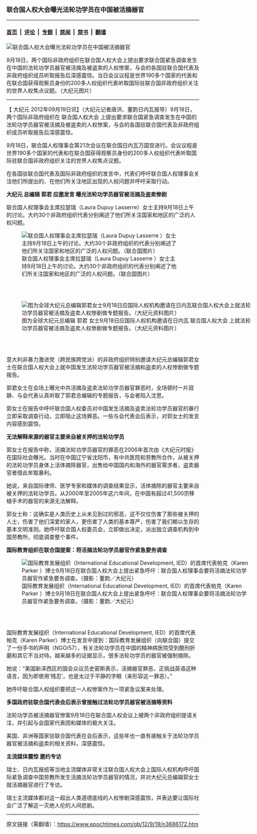 ### 联合国人权大会曝光法轮功学员在中国被活摘器官

---

#### [首页](../../../..?n3686172) &nbsp;|&nbsp; [评论](../../../../../epoch-comment?n3686172) &nbsp;|&nbsp; [专题](../../../../../epoch-special?n3686172) &nbsp;|&nbsp; [禁闻](../../../../../epoch-news?n3686172) &nbsp;|&nbsp; [禁书](../../../../../books?n3686172) &nbsp;|&nbsp; [翻墙](https://github.com/gfw-breaker/nogfw/blob/master/README.md?n3686172)


<div><img alt="联合国人权大会曝光法轮功学员在中国被活摘器官" class="attachment-djy_600_400 size-djy_600_400 wp-post-image" src="https://i.epochtimes.com/assets/uploads/2012/09/120918221242789-600x400.jpg"/>
<div class="caption">
 <p>
  9月18日，两个国际非政府组织在联合国人权大会上提出要求联合国紧急调查发生在中国的法轮功学员器官被活摘及被盗卖的人权惨案，与会的各国驻联合国代表及非政府组织成员听取报告后深感震惊。当日会议议程是世界190多个国家的代表和在联合国获得观察员身份的200多人权组织代表听取国际驻联合国非政府组织关注的世界人权焦点议题。（大纪元图片）
 </p>
</div></div><hr/><div class="post_content" id="artbody" itemprop="articleBody">
 <!-- article content begin -->
 <p>
  【
  <ok href="https://www.epochtimes.com/gb/tag/%E5%A4%A7%E7%BA%AA%E5%85%83.html">
   大纪元
  </ok>
  2012年09月19日讯】（大纪元记者唐洪、董韵日内瓦报导）9月18日，两个国际非政府组织在
  <ok href="https://www.epochtimes.com/gb/tag/%E8%81%94%E5%90%88%E5%9B%BD%E4%BA%BA%E6%9D%83%E5%A4%A7%E4%BC%9A.html">
   联合国人权大会
  </ok>
  上提出要求联合国紧急调查发生在中国的法轮功学员器官被活摘及被盗卖的人权惨案，与会的各国驻联合国代表及非政府组织成员听取报告后深感震惊。
 </p>
 <p>
  9月18日，联合国人权理事会第21次会议在联合国日内瓦万国宫进行。会议议程是世界190多个国家的代表和在联合国获得观察员身份的200多人权组织代表听取国际驻联合国非政府组织关注的世界人权焦点议题。
 </p>
 <p>
  在各国驻联合国代表及国际非政府组织的发言中，代表们呼吁联合国人权理事会关注他们所提出的、在他们所关注地区出现的人权问题并呼吁采取行动。
 </p>
 <p>
  <b>
   <ok href="https://www.epochtimes.com/gb/tag/%E5%A4%A7%E7%BA%AA%E5%85%83.html">
    大纪元
   </ok>
   总编辑
   <ok href="https://www.epochtimes.com/gb/tag/%E9%83%AD%E5%90%9B.html">
    郭君
   </ok>
   应邀发言 曝光法轮功学员器官被活摘及盗卖惨剧
  </b>
 </p>
 <p>
  联合国人权理事会主席拉瑟瑞（Laura Dupuy Lasserre）女士主持9月18日上午的讨论。大约30个非政府组织代表分别阐述了他们所关注国家和地区的广泛的人权问题。
 </p>
 <figure aria-describedby="caption-attachment-6624075" class="wp-caption aligncenter" id="attachment_6624075" style="width: 405px">
  <ok href=" https://i.epochtimes.com/assets/uploads/2012/09/120918221422789.jpg" rel="noreferrer noopener" target="_blank">
   <img alt="联合国人权理事会主席拉瑟瑞（Laura Dupuy Lasserre ）女士主持9月18日上午的讨论。大约30个非政府组织的代表分别阐述了他们所关注国家和地区的广泛的人权问题。（联合国图片）" class="size-large wp-image-6624075" src="https://i.epochtimes.com/assets/uploads/2012/09/120918221422789.jpg" title="联合国人权理事会主席拉瑟瑞（Laura Dupuy Lasserre ）女士主持9月18日上午的讨论。大约30个非政府组织的代表分别阐述了他们所关注国家和地区的广泛的人权问题。（联合国图片）"/>
  </ok>
  <br/><figcaption class="wp-caption-text" id="caption-attachment-6624075">
   联合国人权理事会主席拉瑟瑞（Laura Dupuy Lasserre ）女士主持9月18日上午的讨论。大约30个非政府组织的代表分别阐述了他们所关注国家和地区的广泛的人权问题。（联合国图片）
  </figcaption><br/>
 </figure><br/>
 <figure aria-describedby="caption-attachment-6624080" class="wp-caption aligncenter" id="attachment_6624080" style="width: 600px">
  <ok href=" https://i.epochtimes.com/assets/uploads/2012/09/120918221339789-600x429.jpg" rel="noreferrer noopener" target="_blank">
   <img alt="图为全球大纪元总编辑郭君女士9月18日应国际人权机构邀请在日内瓦联合国人权大会上就法轮功学员器官被活摘及盗卖人权惨剧做专题报告。（大纪元资料图片）
" class="size-large wp-image-6624080" src="https://i.epochtimes.com/assets/uploads/2012/09/120918221339789-600x429.jpg" title="图为全球大纪元总编辑郭君女士9月18日应国际人权机构邀请在日内瓦联合国人权大会上就法轮功学员器官被活摘及盗卖人权惨剧做专题报告。（大纪元资料图片）
"/>
  </ok>
  <br/><figcaption class="wp-caption-text" id="caption-attachment-6624080">
   图为全球大纪元总编辑
   <ok href="https://www.epochtimes.com/gb/tag/%E9%83%AD%E5%90%9B.html">
    郭君
   </ok>
   女士9月18日应国际人权机构邀请在日内瓦
   <ok href="https://www.epochtimes.com/gb/tag/%E8%81%94%E5%90%88%E5%9B%BD%E4%BA%BA%E6%9D%83%E5%A4%A7%E4%BC%9A.html">
    联合国人权大会
   </ok>
   上就法轮功学员器官被活摘及盗卖人权惨剧做专题报告。（大纪元资料图片）
   <br/>
  </figcaption><br/>
 </figure><br/>
 <p>
  意大利非暴力激进党（跨民族跨党派）的非政府组织特别邀请大纪元总编辑郭君女士在联合国人权大会上就中国发生法轮功学员器官被活摘和盗卖的人权惨剧做专题报告。
 </p>
 <p>
  郭君女士在会场上曝光中共活摘及盗卖法轮功学员器官罪恶时，全场顿时一片寂静、与会代表认真听取了郭君总编辑的专题报告，与会者陷入沈思。
 </p>
 <p>
  郭女士在报告中呼吁联合国人权委员对中国发生活摘及盗卖法轮功学员器官的暴行立即采取调查行动，立即阻止这场罪恶。一些与会代表会后表示，对郭女士的发言内容感到震惊。
 </p>
 <p>
  <b>
   无法解释来源的器官主要来自被关押的法轮功学员
  </b>
 </p>
 <p>
  郭女士在报告中称，活摘法轮功学员器官的罪恶在2006年首次由《大纪元时报》在国际社会曝光。当时在中国辽宁省沈阳市，有中共医院和劳教所合作，从被关押的法轮功学员身体上活体摘除器官，出售给中国国内和海外的器官需求者，盗卖器官者借此牟取暴利。
 </p>
 <p>
  她说，来自国际律师、医学专家和媒体的调查结果显示，活体摘除的器官主要来自被关押的法轮功学员。从2000年至2005年这六年间，在中国有超过41,500宗移植手术的器官的来源无法解释。
 </p>
 <p>
  郭女士称：这确实是人类历史上从未见到过的邪恶，这不仅仅伤害了那些被关押的人士，伤害了他们深爱的家人，更伤害了人类的基本尊严，伤害了我们赖以生存的基本文明准则。她呼吁联合国人权委员会，立即做出决定，派出独立调查机构到中国劳教所，彻底调查整个事件。
 </p>
 <p>
  <b>
   国际教育组织在联合国提案：将活摘法轮功学员器官作紧急要务调查
  </b>
 </p>
 <figure aria-describedby="caption-attachment-6624091" class="wp-caption aligncenter" id="attachment_6624091" style="width: 600px">
  <ok href=" https://i.epochtimes.com/assets/uploads/2012/09/120918221500789-600x401.jpg" rel="noreferrer noopener" target="_blank">
   <img alt="国际教育发展组织（International Educational Development, IED）的首席代表帕克（Karen Parker ）博士9月18日在联合国人权大会上提出紧急呼吁：联合国人权理事会要将活摘法轮功学员器官作紧急要务调查。（摄影：董韵／大纪元）" class="size-large wp-image-6624091" src="https://i.epochtimes.com/assets/uploads/2012/09/120918221500789-600x401.jpg" title="国际教育发展组织（International Educational Development, IED）的首席代表帕克（Karen Parker ）博士9月18日在联合国人权大会上提出紧急呼吁：联合国人权理事会要将活摘法轮功学员器官作紧急要务调查。（摄影：董韵／大纪元）"/>
  </ok>
  <br/><figcaption class="wp-caption-text" id="caption-attachment-6624091">
   国际教育发展组织（International Educational Development, IED）的首席代表帕克（Karen Parker ）博士9月18日在联合国人权大会上提出紧急呼吁：联合国人权理事会要将活摘法轮功学员器官作紧急要务调查。（摄影：董韵／大纪元）
  </figcaption><br/>
 </figure><br/>
 <p>
  国际教育发展组织（International Educational Development, IED）的首席代表帕克（Karen Parker）博士在发言中提到：国际教育发展组织（向联合国）提交了一份手书的声明（NGO/57），有关法轮功学员在中国的精神病医院受到酷刑折磨和其它不当对待。越来越多的证据显示，很多法轮功学员的器官被强制摘除。
 </p>
 <p>
  她说：“美国新泽西区的国会众议员史密斯表示，活摘器官罪恶，正挑战英语这种语言，因为即使用‘残忍’，也是太过于平静的字眼（来形容这一罪恶）。”
 </p>
 <p>
  她呼吁联合国人权组织要把这一人权惨案作为一项紧急议案来处理。
 </p>
 <p>
  <b>
   多国政府驻联合国代表会后表示曾接触过法轮功学员器官被活摘等资料
  </b>
 </p>
 <p>
  法轮功学员被活摘器官惨案9月18日在联合国人权会议上被两个非政府组织提请关注，并引起与会国家代表团和媒体的极大关注。
 </p>
 <p>
  美国、非洲等国家驻联合国代表在会后表示，这些年也一直有接触关于法轮功学员器官被活摘和盗卖的相关资料，深感震惊。
 </p>
 <p>
  <b>
   主流媒体震惊 邀约专访
  </b>
 </p>
 <p>
  瑞士、日内瓦报纸等当地主流媒体非常关注联合国人权大会上国际人权机构呼吁国际紧急调查中国劳教所发生活摘法轮功学员器官的情况，并对大纪元总编辑郭女士就活摘器官进行了专访。
 </p>
 <p>
  瑞士主流媒体都对这一超出人类道德底线的人权惨剧深感震惊，并表达要让国际社会广泛了解这一灭绝人伦的人间悲剧。
 </p>
 <p>
  <!-- article content end -->
  <div id="below_article_ad">
  </div>
 </p>
</div>


---

原文链接（需翻墙）：https://www.epochtimes.com/gb/12/9/19/n3686172.htm